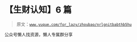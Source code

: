 # 【生财认知】6 篇

> 原文：[`www.yuque.com/for_lazy/zhoubao/nrlgnitbabthb5hu`](https://www.yuque.com/for_lazy/zhoubao/nrlgnitbabthb5hu)

公众号懒人找资源，懒人专属群分享